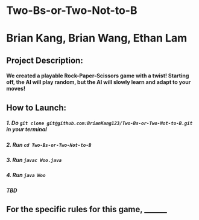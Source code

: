 # Two-Bs-or-Two-Not-to-B
# Brian Kang, Brian Wang, Ethan Lam
## Project Description: 
#### We created a playable Rock-Paper-Scissors game with a twist! Starting off, the AI will play random, but the AI will slowly learn and adapt to your moves! 

## How to Launch:
##### 1. Do `git clone git@github.com:BrianKang123/Two-Bs-or-Two-Not-to-B.git` in your terminal
##### 2. Run `cd Two-Bs-or-Two-Not-to-B` 
##### 3. Run `javac Woo.java`
##### 4. Run `java Woo`
##### **TBD**

## For the specific rules for this game, ______
